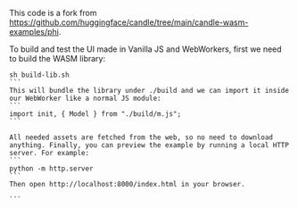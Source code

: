 This code is a fork from https://github.com/huggingface/candle/tree/main/candle-wasm-examples/phi.

To build and test the UI made in Vanilla JS and WebWorkers, first we need to build the WASM library:

````
sh build-lib.sh
```
This will bundle the library under ./build and we can import it inside our WebWorker like a normal JS module:
```
import init, { Model } from "./build/m.js";
```

All needed assets are fetched from the web, so no need to download anything. Finally, you can preview the example by running a local HTTP server. For example:
```
python -m http.server
```
Then open http://localhost:8000/index.html in your browser.

```
````

